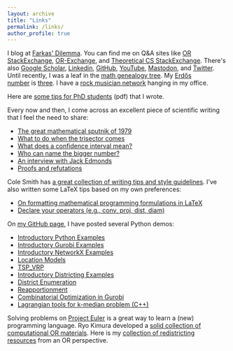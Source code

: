 ```yaml
---
layout: archive
title: "Links"
permalink: /links/
author_profile: true
---
```


I blog at [Farkas' Dilemma](https://farkasdilemma.wordpress.com/). You can find me on Q&A sites like [OR StackExchange](https://or.stackexchange.com/users/53/austin-buchanan), [OR-Exchange](https://www.or-exchange.org/users/572/austin-buchanan/), and [Theoretical CS StackExchange](http://cstheory.stackexchange.com/users/13056/austin-buchanan). There's also [Google Scholar](http://scholar.google.com/citations?user=2Jhj9SIAAAAJ&hl=en), [Linkedin](http://www.linkedin.com/pub/austin-buchanan/21/8a7/a98), [GitHub](https://github.com/AustinLBuchanan), [YouTube](https://www.youtube.com/channel/UCsbxC6AGhtgOl7tD4Lb1s6g/), [Mastodon](https://mas.to/@AustinLBuchanan), and [Twitter](https://twitter.com/AustinLBuchanan). Until recently, I was a leaf in the [math genealogy tree](https://genealogy.math.ndsu.nodak.edu/id.php?id=193868). My [Erdős number](https://en.wikipedia.org/wiki/Erd%C5%91s_number) is [three](http://www.ams.org/mathscinet/collaborationDistance.html). I have a [rock musician network](https://www.fastcompany.com/3031894/infographic-this-complicated-rock-chart-shows-how-your-favorite-bands-are-connected) hanging in my office.

Here are [some tips for PhD students](https://austinlbuchanan.github.io/files/Tips%20for%20PhD.pdf) (pdf) that I wrote.

Every now and then, I come across an excellent piece of scientific writing that I feel the need to share:
-   [The great mathematical sputnik of 1979](http://lpsdp.files.wordpress.com/2011/10/ellipsoid-stories.pdf)
-   [What to do when the trisector comes](http://web.mst.edu/~lmhall/WhatToDoWhenTrisectorComes.pdf)
-   [What does a confidence interval mean?](http://sober.philosophy.wisc.edu/course-materials/CM-ConfidenceInterval.pdf)
-   [Who can name the bigger number?](http://www.scottaaronson.com/writings/bignumbers.html)
-   [An interview with Jack Edmonds](http://www.mathopt.org/Optima-Issues/optima97.pdf)
-   [Proofs and refutations](https://math.berkeley.edu/~kpmann/Lakatos.pdf)

Cole Smith has [a great collection of writing tips and style guidelines](https://colesmit.expressions.syr.edu/tips-for-students/). I've also written some LaTeX tips based on my own preferences:
-   [On formatting mathematical programming formulations in LaTeX](https://www.overleaf.com/read/fqkbtwdqnrzp#/43832922/)
-   [Declare your operators (e.g., conv, proj, dist, diam)](https://www.overleaf.com/read/rrfztchxcxxz#/41304234/)

On [my GitHub page](https://github.com/AustinLBuchanan), I have posted several Python demos:
-   [Introductory Python Examples](https://github.com/AustinLBuchanan/PythonDemos)
-   [Introductory Gurobi Examples](https://github.com/AustinLBuchanan/GurobiExamples)
-   [Introductory NetworkX Examples](https://github.com/AustinLBuchanan/NetworkX-Examples)
-   [Location Models](https://github.com/AustinLBuchanan/Location_Models)
-   [TSP_VRP](https://github.com/AustinLBuchanan/TSP_VRP)
-   [Introductory Districting Examples](https://github.com/AustinLBuchanan/Districting-Examples-2020)
-   [District Enumeration](https://github.com/AustinLBuchanan/District-Enumeration)
-   [Reapportionment](https://github.com/AustinLBuchanan/Reapportionment)
-   [Combinatorial Optimization in Gurobi](https://github.com/AustinLBuchanan/Combinatorial-Optimization-in-Gurobi)
-   [Lagrangian tools for k-median problem (C++)](https://github.com/AustinLBuchanan/kmedian)

Solving problems on [Project Euler](https://projecteuler.net/) is a great way to learn a (new) programming language. Ryo Kimura developed a [solid collection of computational OR materials](https://github.com/rkimura47/cmu-comp-or/tree/master/Modules). Here is my [collection of redistricting resources](https://austinlbuchanan.github.io/OR-redistricting-resources/) from an OR perspective.


